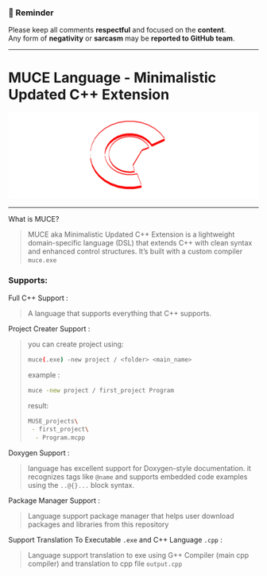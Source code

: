 ### 🚨 Reminder  
Please keep all comments **respectful** and focused on the **content**.  
Any form of **negativity** or **sarcasm** may be **reported to GitHub team**.  

---

# MUCE Language - Minimalistic Updated C++ Extension
<img src="logo2.png" width="950" />

---



What is MUCE?
> MUCE aka Minimalistic Updated C++ Extension is a lightweight domain-specific language (DSL) that extends C++ with clean syntax and enhanced control structures.
> It’s built with a custom compiler `muce.exe`

### Supports:

Full C++ Support :
> A language that supports everything that C++ supports.

Project Creater Support :
> you can create project using:
> ```bash
> muce(.exe) -new project / <folder> <main_name>
> ```
> example : 
> ```bash
> muce -new project / first_project Program
> ```
> result:
> ```bash
> MUSE_projects\
>  - first_project\
>   - Program.mcpp 
> ```

Doxygen Support :
> language has excellent support for Doxygen-style documentation.
> it recognizes tags like `@name` and supports embedded code examples using the `..@{}...` block syntax.

Package Manager Support : 
> Language support package manager that helps user download packages and libraries from this repository

Support Translation To Executable `.exe` and C++ Language `.cpp` :
> Language support translation to exe using G++ Compiler (main cpp compiler) and translation to cpp file  `output.cpp`
